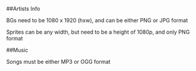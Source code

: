 ##Artists Info

BGs need to be 1080 x 1920 (hxw),
and can be either PNG or JPG format

Sprites can be any width, but need to 
be a height of 1080p, and only PNG format

##Music

Songs must be either MP3 or OGG format